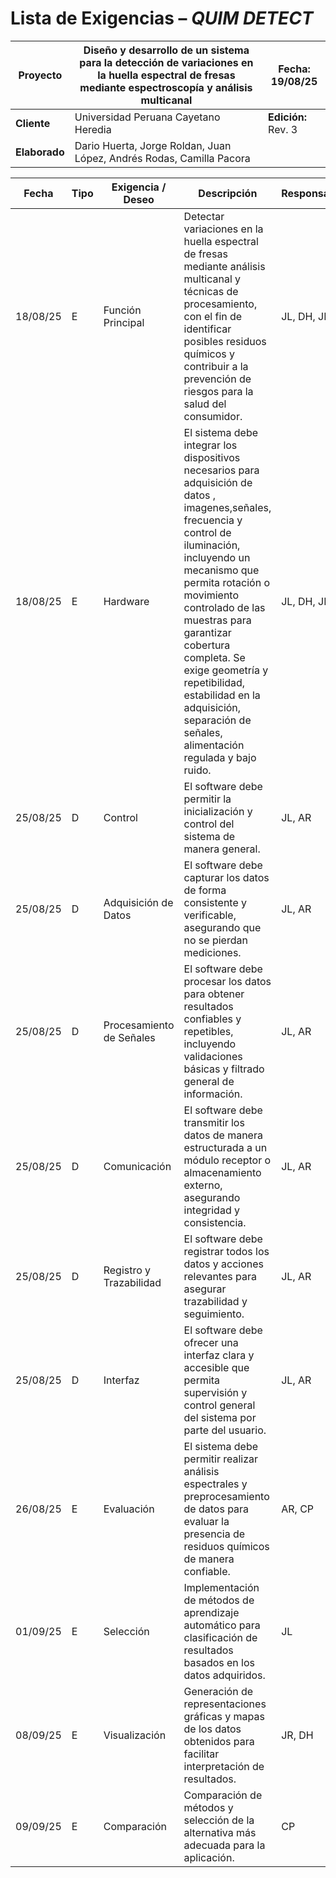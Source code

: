 # Lista de Exigencias – *QUIM DETECT*

| **Proyecto** | Diseño y desarrollo de un sistema para la detección de variaciones en la huella espectral de fresas mediante espectroscopía y análisis multicanal | **Fecha:** 19/08/25 |
|--------------|------------------------------------------------------------------------------------------------------------------------------------------------|----------------------|
| **Cliente**  | Universidad Peruana Cayetano Heredia                                                                                                          | **Edición:** Rev. 3 |
| **Elaborado**| Dario Huerta, Jorge Roldan, Juan López, Andrés Rodas, Camilla Pacora                                                                                                                            |                      |

| Fecha     | Tipo | Exigencia / Deseo | Descripción | Responsable |
|-----------|------|------------------|-------------|-------------|
| 18/08/25 | E | Función Principal | Detectar variaciones en la huella espectral de fresas mediante análisis multicanal y técnicas de procesamiento, con el fin de identificar posibles residuos químicos y contribuir a la prevención de riesgos para la salud del consumidor. | JL, DH, JR |
| 18/08/25 | E | Hardware | El sistema debe integrar los dispositivos necesarios para adquisición de datos , imagenes,señales, frecuencia y control de iluminación, incluyendo un mecanismo que permita rotación o movimiento controlado de las muestras para garantizar cobertura completa. Se exige geometría y repetibilidad, estabilidad en la adquisición, separación de señales, alimentación regulada y bajo ruido.| JL, DH, JR |
| 25/08/25 | D | Control | El software debe permitir la inicialización y control del sistema de manera general. | JL, AR |
| 25/08/25 | D | Adquisición de Datos | El software debe capturar los datos de forma consistente y verificable, asegurando que no se pierdan mediciones. | JL, AR |
| 25/08/25 | D | Procesamiento de Señales | El software debe procesar los datos para obtener resultados confiables y repetibles, incluyendo validaciones básicas y filtrado general de información. | JL, AR |
| 25/08/25 | D | Comunicación | El software debe transmitir los datos de manera estructurada a un módulo receptor o almacenamiento externo, asegurando integridad y consistencia. | JL, AR |
| 25/08/25 | D | Registro y Trazabilidad | El software debe registrar todos los datos y acciones relevantes para asegurar trazabilidad y seguimiento. | JL, AR |
| 25/08/25 | D | Interfaz | El software debe ofrecer una interfaz clara y accesible que permita supervisión y control general del sistema por parte del usuario. | JL, AR |
| 26/08/25 | E | Evaluación | El sistema debe permitir realizar análisis espectrales y preprocesamiento de datos para evaluar la presencia de residuos químicos de manera confiable. | AR, CP |
| 01/09/25 | E | Selección | Implementación de métodos de aprendizaje automático para clasificación de resultados basados en los datos adquiridos. | JL |
| 08/09/25 | E | Visualización | Generación de representaciones gráficas y mapas de los datos obtenidos para facilitar interpretación de resultados. | JR, DH |
| 09/09/25 | E | Comparación | Comparación de métodos y selección de la alternativa más adecuada para la aplicación. | CP |
